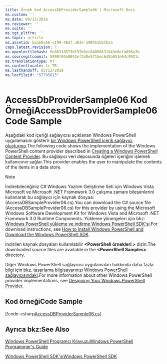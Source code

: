 ```yaml
---
title: Örnek kod AccessDbProviderSample06 | Microsoft Docs
ms.custom: ''
ms.date: 09/13/2016
ms.reviewer: ''
ms.suite: ''
ms.tgt_pltfrm: ''
ms.topic: article
ms.assetid: baab6a56-c199-48d7-a03e-a904b1bb1baa
caps.latest.revision: 7
ms.openlocfilehash: 6e86318573df92b9ec84056631843e0efa096a3b
ms.sourcegitcommit: 5990f04b8042ef2d8e571bec6d5b051e64c9921c
ms.translationtype: MT
ms.contentlocale: tr-TR
ms.lasthandoff: 03/12/2019
ms.locfileid: "57795615"
---
```

# <a name="accessdbprovidersample06-code-sample"></a><span data-ttu-id="22809-102">AccessDbProviderSample06 Kod Örneği</span><span class="sxs-lookup"><span data-stu-id="22809-102">AccessDbProviderSample06 Code Sample</span></span>

<span data-ttu-id="22809-103">Aşağıdaki kod içeriği sağlayıcısı açıklanan Windows PowerShell uygulamasını gösterir [bir Windows PowerShell içerik sağlayıcı oluşturma](./creating-a-windows-powershell-content-provider.md).</span><span class="sxs-lookup"><span data-stu-id="22809-103">The following code shows the implementation of the Windows PowerShell content provider described in [Creating a Windows PowerShell Content Provider](./creating-a-windows-powershell-content-provider.md).</span></span> <span data-ttu-id="22809-104">Bu sağlayıcı veri deposunda öğeleri içeriğini işlemek kullanıcının sağlar.</span><span class="sxs-lookup"><span data-stu-id="22809-104">This provider enables the user to manipulate the contents of the items in a data store.</span></span>

> [!NOTE]
> <span data-ttu-id="22809-105">İndirebileceğiniz C# Windows Yazılım Geliştirme Seti için Windows Vista Microsoft ve Microsoft .NET Framework 3.0 çalışma zamanı bileşenlerini kullanarak bu sağlayıcı için kaynak dosyası (AccessDBSampleProvider06.cs).</span><span class="sxs-lookup"><span data-stu-id="22809-105">You can download the C# source file (AccessDBSampleProvider06.cs) for this provider by using the Microsoft Windows Software Development Kit for Windows Vista and Microsoft .NET Framework 3.0 Runtime Components.</span></span> <span data-ttu-id="22809-106">Yükleme yönergeleri için bkz: [Windows PowerShell yükleme ve indirme Windows PowerShell SDK'sı](/powershell/developer/installing-the-windows-powershell-sdk).</span><span class="sxs-lookup"><span data-stu-id="22809-106">For download instructions, see [How to Install Windows PowerShell and Download the Windows PowerShell SDK](/powershell/developer/installing-the-windows-powershell-sdk).</span></span>
>
> <span data-ttu-id="22809-107">İndirilen kaynak dosyaları kullanılabilir  **\<PowerShell örnekleri >** dizin.</span><span class="sxs-lookup"><span data-stu-id="22809-107">The downloaded source files are available in the **\<PowerShell Samples>** directory.</span></span>
>
> <span data-ttu-id="22809-108">Diğer Windows PowerShell sağlayıcısı uygulamaları hakkında daha fazla bilgi için bkz. [tasarlama bilgisayarınızı Windows PowerShell sağlayıcısındaki](./designing-your-windows-powershell-provider.md).</span><span class="sxs-lookup"><span data-stu-id="22809-108">For more information about other Windows PowerShell provider implementations, see [Designing Your Windows PowerShell Provider](./designing-your-windows-powershell-provider.md).</span></span>

## <a name="code-sample"></a><span data-ttu-id="22809-109">Kod örneği</span><span class="sxs-lookup"><span data-stu-id="22809-109">Code Sample</span></span>

[!code-csharp[AccessDBProviderSample06.cs](../../powershell-sdk-samples/SDK-2.0/csharp/AccessDBProviderSample06/AccessDBProviderSample06.cs#L11-L2399 "AccessDBProviderSample06.cs")]

## <a name="see-also"></a><span data-ttu-id="22809-110">Ayrıca bkz:</span><span class="sxs-lookup"><span data-stu-id="22809-110">See Also</span></span>

[<span data-ttu-id="22809-111">Windows PowerShell Programcı Kılavuzu</span><span class="sxs-lookup"><span data-stu-id="22809-111">Windows PowerShell Programmer's Guide</span></span>](./windows-powershell-programmer-s-guide.md)

[<span data-ttu-id="22809-112">Windows PowerShell SDK'sı</span><span class="sxs-lookup"><span data-stu-id="22809-112">Windows PowerShell SDK</span></span>](../windows-powershell-reference.md)